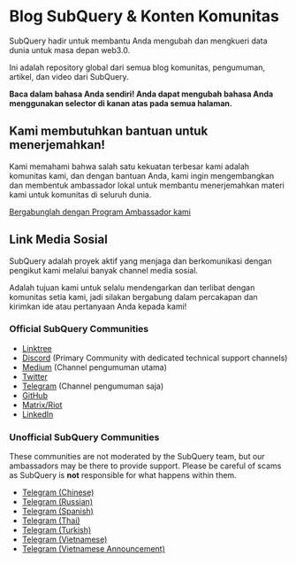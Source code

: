 # Blog SubQuery & Konten Komunitas

SubQuery hadir untuk membantu Anda mengubah dan mengkueri data dunia untuk masa depan web3.0.

Ini adalah repository global dari semua blog komunitas, pengumuman, artikel, dan video dari SubQuery.

**Baca dalam bahasa Anda sendiri! Anda dapat mengubah bahasa Anda menggunakan selector di kanan atas pada semua halaman.**

## Kami membutuhkan bantuan untuk menerjemahkan!

Kami memahami bahwa salah satu kekuatan terbesar kami adalah komunitas kami, dan dengan bantuan Anda, kami ingin mengembangkan dan membentuk ambassador lokal untuk membantu menerjemahkan materi kami untuk komunitas di seluruh dunia.

[Bergabunglah dengan Program Ambassador kami](https://doc.subquery.network/miscellaneous/ambassadors.html)

## Link Media Sosial

SubQuery adalah proyek aktif yang menjaga dan berkomunikasi dengan pengikut kami melalui banyak channel media sosial.

Adalah tujuan kami untuk selalu mendengarkan dan terlibat dengan komunitas setia kami, jadi silakan bergabung dalam percakapan dan kirimkan ide atau pertanyaan Anda kepada kami!

### Official SubQuery Communities

- [Linktree](https://linktr.ee/subquerynetwork)
- [Discord](https://discord.com/invite/subquery) (Primary Community with dedicated technical support channels)
- [Medium](https://subquery.medium.com) (Channel pengumuman utama)
- [Twitter](https://twitter.com/subquerynetwork)
- [Telegram](https://t.me/subquerynetwork) (Channel pengumuman saja)
- [GitHub](https://github.com/SubQuery/subql)
- [Matrix/Riot](https://matrix.to/#/#subquery:matrix.org)
- [LinkedIn](https://www.linkedin.com/company/subquery)

### Unofficial SubQuery Communities

These communities are not moderated by the SubQuery team, but our ambassadors may be there to provide support. Please be careful of scams as SubQuery is **not** responsible for what happens within them.

- [Telegram (Chinese)](https://t.me/subquerychina)
- [Telegram (Russian)](https://t.me/SubQuery_russia)
- [Telegram (Spanish)](https://t.me/SubQueryES)
- [Telegram (Thai)](https://t.me/subquerynetworkthai)
- [Telegram (Turkish)](https://t.me/subquery_TR)
- [Telegram (Vietnamese)](https://t.me/subqueryvietnam)
- [Telegram (Vietnamese Announcement)](https://t.me/subqueryannvn)
